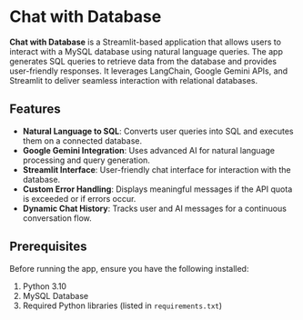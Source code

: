 # Chat with Database  
**Chat with Database** is a Streamlit-based application that allows users to interact with a MySQL database using natural language queries. The app generates SQL queries to retrieve data from the database and provides user-friendly responses. It leverages LangChain, Google Gemini APIs, and Streamlit to deliver seamless interaction with relational databases.

## Features  
- **Natural Language to SQL**: Converts user queries into SQL and executes them on a connected database.  
- **Google Gemini Integration**: Uses advanced AI for natural language processing and query generation.  
- **Streamlit Interface**: User-friendly chat interface for interaction with the database.  
- **Custom Error Handling**: Displays meaningful messages if the API quota is exceeded or if errors occur.  
- **Dynamic Chat History**: Tracks user and AI messages for a continuous conversation flow.  


## Prerequisites  
Before running the app, ensure you have the following installed:  
1. Python 3.10  
2. MySQL Database  
3. Required Python libraries (listed in `requirements.txt`)  

